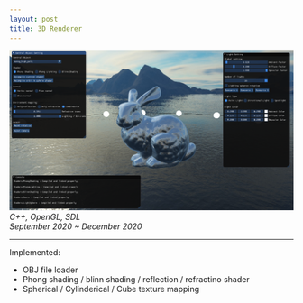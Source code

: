 ```yaml
---
layout: post
title: 3D Renderer
---
```


<head>
  <!-- Place your kit's code here -->
  <script src="https://kit.fontawesome.com/de7d103504.js" crossorigin="anonymous"></script>
</head>

![Bunny](/assets/bunny.png)
<em>C++, OpenGL, SDL<br/>
September 2020 ~ December 2020</em>
<!--more-->
-----

Implemented:
- OBJ file loader
- Phong shading / blinn shading / reflection / refractino shader
- Spherical / Cylinderical / Cube texture mapping
